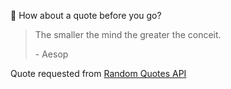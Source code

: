 📣 How about a quote before you go?

> The smaller the mind the greater the conceit.
>
> <p>- Aesop</p>

Quote requested from [Random Quotes API](https://github.com/lukePeavey/quotable)
